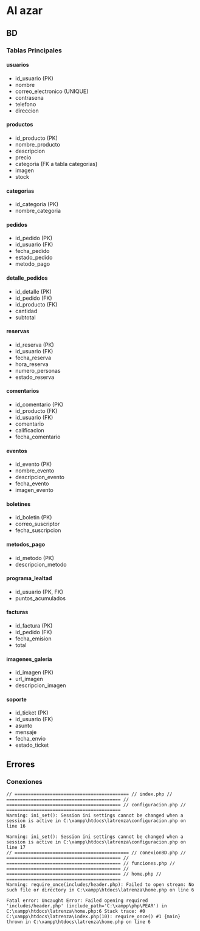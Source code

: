 # Al azar

## BD

### Tablas Principales

#### usuarios

* id_usuario (PK)
* nombre
* correo_electronico (UNIQUE)
* contrasena
* telefono
* direccion

#### productos

* id_producto (PK)
* nombre_producto
* descripcion
* precio
* categoria (FK a tabla categorias)
* imagen
* stock

#### categorias

* id_categoria (PK)
* nombre_categoria

#### pedidos

* id_pedido (PK)
* id_usuario (FK)
* fecha_pedido
* estado_pedido
* metodo_pago

#### detalle_pedidos

* id_detalle (PK)
* id_pedido (FK)
* id_producto (FK)
* cantidad
* subtotal

#### reservas

* id_reserva (PK)
* id_usuario (FK)
* fecha_reserva
* hora_reserva
* numero_personas
* estado_reserva

#### comentarios

* id_comentario (PK)
* id_producto (FK)
* id_usuario (FK)
* comentario
* calificacion
* fecha_comentario

#### eventos

* id_evento (PK)
* nombre_evento
* descripcion_evento
* fecha_evento
* imagen_evento

#### boletines

* id_boletin (PK)
* correo_suscriptor
* fecha_suscripcion

#### metodos_pago

* id_metodo (PK)
* descripcion_metodo

#### programa_lealtad

* id_usuario (PK, FK)
* puntos_acumulados

#### facturas

* id_factura (PK)
* id_pedido (FK)
* fecha_emision
* total

#### imagenes_galeria

* id_imagen (PK)
* url_imagen
* descripcion_imagen

#### soporte

* id_ticket (PK)
* id_usuario (FK)
* asunto
* mensaje
* fecha_envio
* estado_ticket

## Errores

### Conexiones

``` plaintext
// ========================================== // index.php // ========================================== // ========================================== // configuracion.php // ==========================================
Warning: ini_set(): Session ini settings cannot be changed when a session is active in C:\xampp\htdocs\latrenza\configuracion.php on line 16

Warning: ini_set(): Session ini settings cannot be changed when a session is active in C:\xampp\htdocs\latrenza\configuracion.php on line 17
// ========================================== // conexionBD.php // ========================================== // ========================================== // funciones.php // ========================================== // ========================================== // home.php // ==========================================
Warning: require_once(includes/header.php): Failed to open stream: No such file or directory in C:\xampp\htdocs\latrenza\home.php on line 6

Fatal error: Uncaught Error: Failed opening required 'includes/header.php' (include_path='C:\xampp\php\PEAR') in C:\xampp\htdocs\latrenza\home.php:6 Stack trace: #0 C:\xampp\htdocs\latrenza\index.php(10): require_once() #1 {main} thrown in C:\xampp\htdocs\latrenza\home.php on line 6
```
